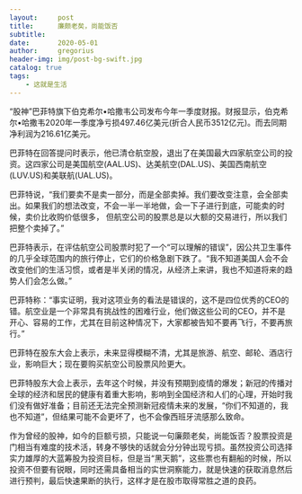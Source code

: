 ```yaml
---
layout:     post
title:      廉颇老矣，尚能饭否
subtitle:   
date:       2020-05-01
author:     gregorius
header-img: img/post-bg-swift.jpg
catalog: true
tags:
    - 这就是生活
---
```


“股神”巴菲特旗下伯克希尔•哈撒韦公司发布今年一季度财报。财报显示，伯克希尔•哈撒韦2020年一季度净亏损497.46亿美元(折合人民币3512亿元)。而去同期净利润为216.61亿美元。

巴菲特在回答提问时表示，他已清仓航空股，退出了在美国最大四家航空公司的投资。这四家公司是美国航空(AAL.US)、达美航空(DAL.US)、美国西南航空(LUV.US)和美联航(UAL.US)。

巴菲特说，“我们要卖不是卖一部分，而是全部卖掉。我们要改变注意，会全部卖出。如果我们的想法改变，不会一半一半地做，会一下子进行到底，可能卖的时候，卖价比收购价低很多， 但航空公司的股票总是以大额的交易进行，所以我们把整个卖掉了。”

巴菲特表示，在评估航空公司股票时犯了一个“可以理解的错误”，因公共卫生事件的几乎全球范围内的旅行停止，它们的价格急剧下跌了。“我不知道美国人会不会改变他们的生活习惯，或者是半关闭的情况，从经济上来讲，我也不知道将来的趋势人们会怎么做。”

巴菲特称：“事实证明，我对这项业务的看法是错误的，这不是四位优秀的CEO的错。航空业是一个非常具有挑战性的困难行业，他们做这些公司的CEO，并不是开心、容易的工作，尤其在目前这种情况下，大家都被告知不要再飞行，不要再旅行。”

巴菲特在股东大会上表示，未来显得模糊不清，尤其是旅游、航空、邮轮、酒店行业，影响巨大；现在要购买航空公司股票风险更大。

巴菲特股东大会上表示，去年这个时候，并没有预期到疫情的爆发；新冠的传播对全球的经济和居民的健康有着重大影响，影响到全国经济和人们的心理，开始时我们没有做好准备；目前还无法完全预测新冠疫情未来的发展，“你们不知道的，我也不知道”，但结果可能不会更坏了，也不会像西班牙流感那么致命。

作为曾经的股神，如今的巨额亏损，只能说一句廉颇老矣，尚能饭否？股票投资是门相当有难度的技术活，转身不够快的话就会分分钟出现亏损。虽然投资公司选择实力雄厚的大蓝筹股为投资目标，但是当“黑天鹅”，这些票也有翻船的时候，所以投资不但要有锐眼，同时还需具备相当的实世洞察能力，就是快速的获取消息然后进行预判，最后快速果断的执行，这样才是在股市取得常胜之道的良药。